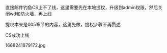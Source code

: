 直接邮件钓鱼CS上不了线，这里需要先在本地提权，升级到admin权限，然后关闭wd和防火墙，再上线

提权本来是005章节的内容，这里先做，提权步骤不再赘述

CS成功上线

1668241879172.jpg